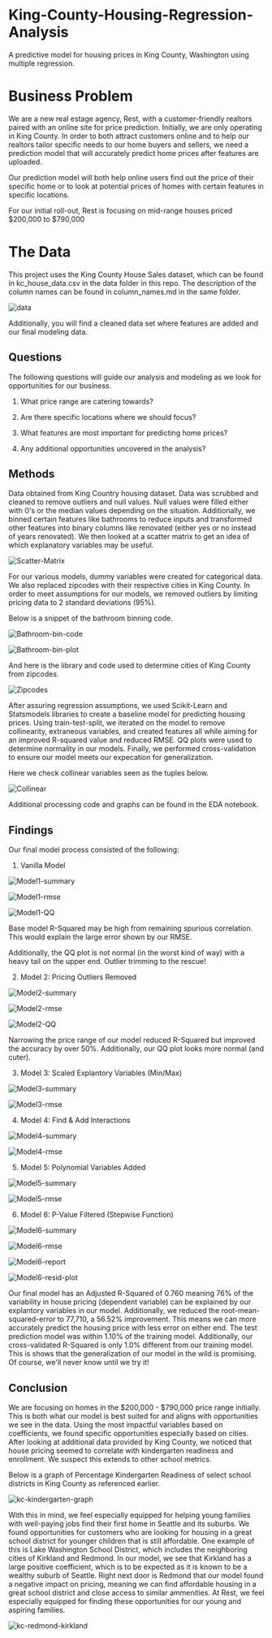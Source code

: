 # King-County-Housing-Regression-Analysis
A predictive model for housing prices in King County, Washington using multiple regression.

# Business Problem
We are a new real estage agency, Rest, with a customer-friendly realtors paired with an online site for price prediction. Initially, we are only operating in King County. In order to both attract customers online and to help our realtors tailor specific needs to our home buyers and sellers, we need a prediction model that will accurately predict home prices after features are uploaded.

Our prediction model will both help online users find out the price of their specific home or to look at potential prices of homes with certain features in specific locations.

For our initial roll-out, Rest is focusing on mid-range houses priced $200,000 to $790,000

# The Data
This project uses the King County House Sales dataset, which can be found in kc_house_data.csv in the data folder in this repo. The description of the column names can be found in column_names.md in the same folder.

![data](https://github.com/Stenke/Seattle-Housing-Regression-Analysis/blob/main/Figures/Screen%20Shot%202020-11-29%20at%206.38.05%20PM.png "initial data")

Additionally, you will find a cleaned data set where features are added and our final modeling data.

## Questions
The following questions will guide our analysis and modeling as we look for opportunities for our business.

1. What price range are catering towards?

2. Are there specific locations where we should focus?

3. What features are most important for predicting home prices?

4. Any additional opportunities uncovered in the analysis?


## Methods
Data obtained from King Country housing dataset. Data was scrubbed and cleaned to remove outliers and null values. Null values were filled either with 0's or the median values depending on the situation. Additionally, we binned certain features like bathrooms to reduce inputs and transformed other features into binary columns like renovated (either yes or no instead of years renovated). We then looked at a scatter matrix to get an idea of which explanatory variables may be useful.

![Scatter-Matrix](https://github.com/Stenke/Seattle-Housing-Regression-Analysis/blob/main/Figures/Scatter-Matrix.png "EDA-Scatter-Matrix")

For our various models, dummy variables were created for categorical data. We also replaced zipcodes with their respective cities in King County. In order to meet assumptions for our models, we removed outliers by limiting pricing data to 2 standard deviations (95%).

Below is a snippet of the bathroom binning code.

![Bathroom-bin-code](https://github.com/Stenke/Seattle-Housing-Regression-Analysis/blob/main/Figures/bathroom-bins.png "Bathroom-bin-code")

![Bathroom-bin-plot](https://github.com/Stenke/Seattle-Housing-Regression-Analysis/blob/main/Figures/bathroom-bin.png "Bathroom-bin-plot")

And here is the library and code used to determine cities of King County from zipcodes.

![Zipcodes](https://github.com/Stenke/Seattle-Housing-Regression-Analysis/blob/main/Figures/zipcode-code.png "Zipcode-to-city")

After assuring regression assumptions, we used Scikit-Learn and Statsmodels libraries to create a baseline model for predicting housing prices. Using train-test-split, we iterated on the model to remove collinearity, extraneous variables, and created features all while aiming for an improved R-squared value and reduced RMSE. QQ plots were used to determine normality in our models. Finally, we performed cross-validation to ensure our model meets our expecation for generalization.

Here we check collinear variables seen as the tuples below.

![Collinear](https://github.com/Stenke/Seattle-Housing-Regression-Analysis/blob/main/Figures/collinearity.png "Collinear table")

Additional processing code and graphs can be found in the EDA notebook.

## Findings
Our final model process consisted of the following:

1. Vanilla Model

![Model1-summary](https://github.com/Stenke/Seattle-Housing-Regression-Analysis/blob/main/Figures/vanilla-summary.png "model1-summary")

![Model1-rmse](https://github.com/Stenke/Seattle-Housing-Regression-Analysis/blob/main/Figures/vanilla-rmse.png "model1-rmse")

![Model1-QQ](https://github.com/Stenke/Seattle-Housing-Regression-Analysis/blob/main/Figures/vanilla-qq-plot.png "Model1-QQ")

Base model R-Squared may be high from remaining spurious correlation. This would explain the large error shown by our RMSE.

Additionally, the QQ plot is not normal (in the worst kind of way) with a heavy tail on the upper end. Outlier trimming to the rescue!

2. Model 2: Pricing Outliers Removed

![Model2-summary](https://github.com/Stenke/Seattle-Housing-Regression-Analysis/blob/main/Figures/outliers-summary.png "model2-summary")

![Model2-rmse](https://github.com/Stenke/Seattle-Housing-Regression-Analysis/blob/main/Figures/outliers-rmse.png "model2-rmse")

![Model2-QQ](https://github.com/Stenke/Seattle-Housing-Regression-Analysis/blob/main/Figures/outliers-qq-plot.png "Model2-QQ")

Narrowing the price range of our model reduced R-Squared but improved the accuracy by over 50%. Additionally, our QQ plot looks more normal (and cuter).

3. Model 3: Scaled Explantory Variables (Min/Max)

![Model3-summary](https://github.com/Stenke/Seattle-Housing-Regression-Analysis/blob/main/Figures/scale-summary.png "model3-summary")

![Model3-rmse](https://github.com/Stenke/Seattle-Housing-Regression-Analysis/blob/main/Figures/scale-rmse.png "model3-rmse")

4. Model 4: Find & Add Interactions

![Model4-summary](https://github.com/Stenke/Seattle-Housing-Regression-Analysis/blob/main/Figures/interactions-summary.png "model4-summary")

![Model4-rmse](https://github.com/Stenke/Seattle-Housing-Regression-Analysis/blob/main/Figures/interactions-rmse.png "model4-rmse")

5. Model 5: Polynomial Variables Added

![Model5-summary](https://github.com/Stenke/Seattle-Housing-Regression-Analysis/blob/main/Figures/poly-summary.png "model5-summary")

![Model5-rmse](https://github.com/Stenke/Seattle-Housing-Regression-Analysis/blob/main/Figures/poly-rmse.png "model5-rmse")

6. Model 6: P-Value Filtered (Stepwise Function)

![Model6-summary](https://github.com/Stenke/Seattle-Housing-Regression-Analysis/blob/main/Figures/final-summary.png "model6-summary")

![Model6-rmse](https://github.com/Stenke/Seattle-Housing-Regression-Analysis/blob/main/Figures/final-rmse.png "model6-rmse")

![Model6-report](https://github.com/Stenke/Seattle-Housing-Regression-Analysis/blob/main/Figures/final-report.png "model6-report")

![Model6-resid-plot](https://github.com/Stenke/Seattle-Housing-Regression-Analysis/blob/main/Figures/final-model-residuals-plot.png "model6-resid-plot")

Our final model has an Adjusted R-Squared of 0.760 meaning 76% of the variability in house pricing (dependent variable) can be explained by our explantory variables in our model. Additionally, we reduced the root-mean-squared-error to 77,710, a 56.52% improvement. This means we can more accurately predict the housing price with less error on either end. The test prediction model was within 1.10% of the training model. Additionally, our cross-validated R-Squared is only 1.0% different from our training model. This is shows that the generalization of our model in the wild is promising. Of course, we'll never know until we try it!


## Conclusion
We are focusing on homes in the $200,000 - $790,000 price range initially. This is both what our model is best suited for and aligns with opportunities we see in the data. Using the most impactful variables based on coefficients, we found specific opportunities especially based on cities. After looking at additional data provided by King County, we noticed that house pricing seemed to correlate with kindergarten readiness and enrollment. We suspect this extends to other school metrics.

Below is a graph of Percentage Kindergarten Readiness of select school districts in King County as referenced earlier.

![kc-kindergarten-graph](https://github.com/Stenke/Seattle-Housing-Regression-Analysis/blob/main/Figures/kindergarten-graph.png "kindergarten-readiness")

With this in mind, we feel especially equipped for helping young families with well-paying jobs find their first home in Seattle and its suburbs. We found opportunities for customers who are looking for housing in a great school district for younger children that is still affordable. One example of this is Lake Washington School District, which includes the neighboring cities of Kirkland and Redmond. In our model, we see that Kirkland has a large positive coefficient, which is to be expected as it is known to be a wealthy suburb of Seattle. Right next door is Redmond that our model found a negative impact on pricing, meaning we can find affordable housing in a great school district and close access to similar ammenities. At Rest, we feel especially equipped for finding these opportunities for our young and aspiring families.

![kc-redmond-kirkland](https://github.com/Stenke/Seattle-Housing-Regression-Analysis/blob/main/Figures/KingCounty-Kirkland%2BRedmond.png "redmond-kirkland")

